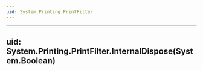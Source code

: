 ```yaml
---
uid: System.Printing.PrintFilter
---
```


---
uid: System.Printing.PrintFilter.InternalDispose(System.Boolean)
---
